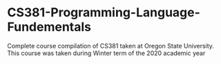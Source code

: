 # CS381-Programming-Language-Fundementals
Complete course compilation of CS381 taken at Oregon State University. This course was taken during Winter term of the 2020 academic year 
